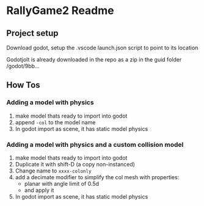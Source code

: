 # RallyGame2 Readme

## Project setup

Download godot, setup the .vscode launch.json script to point to its location

Godotjolt is already downloaded in the repo as a zip in the guid folder /godot/9bb...


## How Tos

### Adding a model with physics
1. make model thats ready to import into godot
1. append `-col` to the model name
1. In godot import as scene, it has static model physics

### Adding a model with physics and a custom collision model
1. make model thats ready to import into godot
1. Duplicate it with shift-D (a copy non-instanced)
1. Change name to `xxxx-colonly`
1. add a decimate modifier to simplify the col mesh with properties:
   - planar with angle limit of 0.5d
   - and apply it
1. In godot import as scene, it has static model physics

